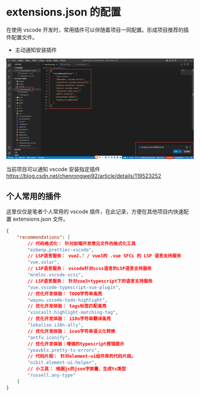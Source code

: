 # extensions.json 的配置

在使用 vscode 开发时，常用插件可以伴随着项目一同配置。形成项目推荐的插件配置文件。

- 主动通知安装插件

![image-20230131091920983](https://raw.githubusercontent.com/RuanZhongNan/img-store/main/img/image-20230131091920983.png)

当前项目可以通知 vscode 安装指定插件 https://blog.csdn.net/chenrongwei92/article/details/119523252

## 个人常用的插件

这里仅仅是笔者个人常用的 vscode 插件，在此记录，方便在其他项目内快速配置 extensions.json 文件。

```json
{
	"recommendations": [
		// 代码格式化： 针对前端开发常见文件的格式化工具
		"esbenp.prettier-vscode",
		// LSP语言服务： vue2.7 / vue3的 .vue SFCs 的 LSP 语言支持服务
		"vue.volar",
		// LSP语言服务： vscode针对scss语言的LSP语言支持服务
		"mrmlnc.vscode-scss",
		// LSP语言服务： 针对vue3+typescript下的语言支持服务
		"vue.vscode-typescript-vue-plugin",
		// 优化开发体验： TODO字符串高亮
		"wayou.vscode-todo-highlight",
		// 优化开发体验： tags标签匹配高亮
		"vincaslt.highlight-matching-tag",
		// 优化开发体验： i18n字符串翻译高亮
		"lokalise.i18n-ally",
		// 优化开发体验： icon字符串语义化转换
		"antfu.iconify",
		// 优化开发体验：增强的typescript报错提示
		"yoavbls.pretty-ts-errors",
		// 代码片段： 针对element-ui组件库的代码片段。
		"oibit.element-ui-helper",
		// 小工具： 根据js的json字面量，生成ts类型
		"russell.any-type"
	]
}
```
